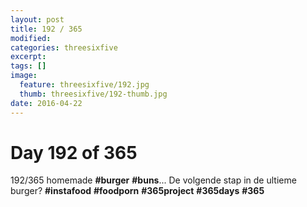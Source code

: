 ```yaml
---
layout: post
title: 192 / 365
modified:
categories: threesixfive
excerpt:
tags: []
image:
  feature: threesixfive/192.jpg
  thumb: threesixfive/192-thumb.jpg
date: 2016-04-22
---
```


# Day 192 of 365

192/365 homemade **\#burger** **\#buns**... De volgende stap in de ultieme burger? **\#instafood** **\#foodporn** **\#365project** **\#365days** **\#365**
